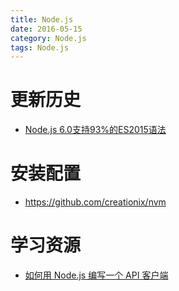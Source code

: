 ```yaml
---
title: Node.js
date: 2016-05-15
category: Node.js
tags: Node.js
---
```


# 更新历史
- [Node.js 6.0支持93%的ES2015语法](http://www.tuicool.com/articles/hit/aAVbYnI)

# 安装配置
- https://github.com/creationix/nvm

# 学习资源
- [如何用 Node.js 编写一个 API 客户端](http://morning.work/page/2016-05/how-to-write-a-nodejs-api-client-package.html)
